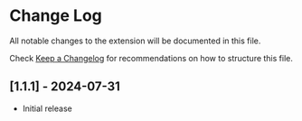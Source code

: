 # Change Log

All notable changes to the extension will be documented in this file.

Check [Keep a Changelog](http://keepachangelog.com/) for recommendations on how to structure this file.

## [1.1.1] - 2024-07-31

- Initial release

